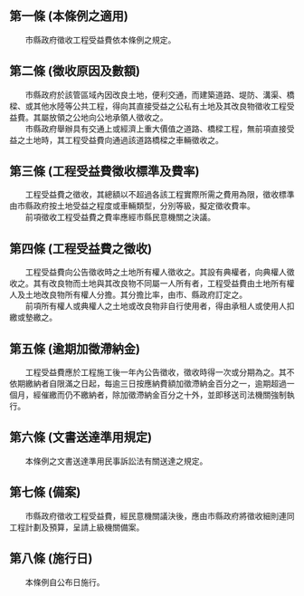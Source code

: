 第一條 (本條例之適用)
---------------------
　　市縣政府徵收工程受益費依本條例之規定。  


第二條 (徵收原因及數額)
-----------------------
　　市縣政府於該管區域內因改良土地，便利交通，而建築道路、堤防、溝渠、橋樑、或其他水陸等公共工程，得向其直接受益之公私有土地及其改良物徵收工程受益費。其屬放領之公地向公地承領人徵收之。  
　　市縣政府舉辦具有交通上或經濟上重大價值之道路、橋樑工程，無前項直接受益之土地時，其工程受益費向通過該道路橋樑之車輛徵收之。  


第三條 (工程受益費徵收標準及費率)
---------------------------------
　　工程受益費之徵收，其總額以不超過各該工程實際所需之費用為限，徵收標準由市縣政府按土地受益之程度或車輛類型，分別等級，擬定徵收費率。  
　　前項徵收工程受益費之費率應經市縣民意機關之決議。  


第四條 (工程受益費之徵收)
-------------------------
　　工程受益費向公告徵收時之土地所有權人徵收之。其設有典權者，向典權人徵收之。其有改良物而土地與其改良物不同屬一人所有者，工程受益費由土地所有權人及土地改良物所有權人分擔。其分擔比率，由市、縣政府訂定之。  
　　前項所有權人或典權人之土地或改良物非自行使用者，得由承租人或使用人扣繳或墊繳之。  


第五條 (逾期加徵滯納金)
-----------------------
　　工程受益費應於工程施工後一年內公告徵收，徵收時得一次或分期為之。其不依期繳納者自限滿之日起，每逾三日按應納費額加徵滯納金百分之一，逾期超過一個月，經催繳而仍不繳納者，除加徵滯納金百分之十外，並即移送司法機關強制執行。  


第六條 (文書送達準用規定)
-------------------------
　　本條例之文書送達準用民事訴訟法有關送達之規定。  


第七條 (備案)
-------------
　　市縣政府徵收工程受益費，經民意機關議決後，應由市縣政府將徵收細則連同工程計劃及預算，呈請上級機關備案。  


第八條 (施行日)
---------------
　　本條例自公布日施行。
